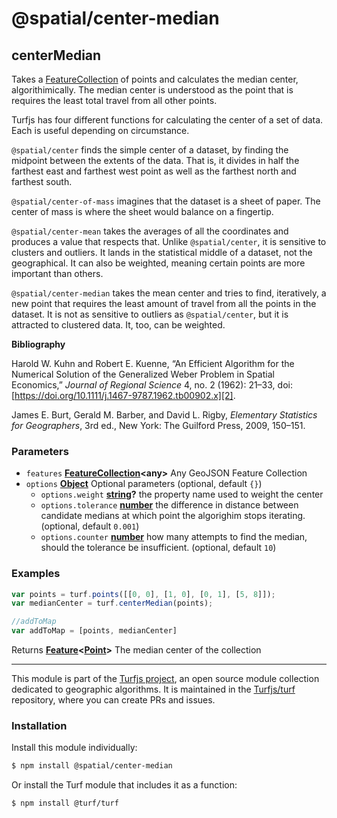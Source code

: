 # @spatial/center-median

<!-- Generated by documentation.js. Update this documentation by updating the source code. -->

## centerMedian

Takes a [FeatureCollection][1] of points and calculates the median center,
algorithimically. The median center is understood as the point that is
requires the least total travel from all other points.

Turfjs has four different functions for calculating the center of a set of
data. Each is useful depending on circumstance.

`@spatial/center` finds the simple center of a dataset, by finding the
midpoint between the extents of the data. That is, it divides in half the
farthest east and farthest west point as well as the farthest north and
farthest south.

`@spatial/center-of-mass` imagines that the dataset is a sheet of paper.
The center of mass is where the sheet would balance on a fingertip.

`@spatial/center-mean` takes the averages of all the coordinates and
produces a value that respects that. Unlike `@spatial/center`, it is
sensitive to clusters and outliers. It lands in the statistical middle of a
dataset, not the geographical. It can also be weighted, meaning certain
points are more important than others.

`@spatial/center-median` takes the mean center and tries to find, iteratively,
a new point that requires the least amount of travel from all the points in
the dataset. It is not as sensitive to outliers as `@spatial/center`, but it is
attracted to clustered data. It, too, can be weighted.

**Bibliography**

Harold W. Kuhn and Robert E. Kuenne, “An Efficient Algorithm for the
Numerical Solution of the Generalized Weber Problem in Spatial
Economics,” _Journal of Regional Science_ 4, no. 2 (1962): 21–33,
doi:[https://doi.org/10.1111/j.1467-9787.1962.tb00902.x][2].

James E. Burt, Gerald M. Barber, and David L. Rigby, _Elementary
Statistics for Geographers_, 3rd ed., New York: The Guilford
Press, 2009, 150–151.

### Parameters

-   `features` **[FeatureCollection][3]&lt;any>** Any GeoJSON Feature Collection
-   `options` **[Object][4]** Optional parameters (optional, default `{}`)
    -   `options.weight` **[string][5]?** the property name used to weight the center
    -   `options.tolerance` **[number][6]** the difference in distance between candidate medians at which point the algorighim stops iterating. (optional, default `0.001`)
    -   `options.counter` **[number][6]** how many attempts to find the median, should the tolerance be insufficient. (optional, default `10`)

### Examples

```javascript
var points = turf.points([[0, 0], [1, 0], [0, 1], [5, 8]]);
var medianCenter = turf.centerMedian(points);

//addToMap
var addToMap = [points, medianCenter]
```

Returns **[Feature][7]&lt;[Point][8]>** The median center of the collection

[1]: https://tools.ietf.org/html/rfc7946#section-3.3

[2]: https://doi.org/10.1111/j.1467-9787.1962.tb00902.x

[3]: https://tools.ietf.org/html/rfc7946#section-3.3

[4]: https://developer.mozilla.org/docs/Web/JavaScript/Reference/Global_Objects/Object

[5]: https://developer.mozilla.org/docs/Web/JavaScript/Reference/Global_Objects/String

[6]: https://developer.mozilla.org/docs/Web/JavaScript/Reference/Global_Objects/Number

[7]: https://tools.ietf.org/html/rfc7946#section-3.2

[8]: https://tools.ietf.org/html/rfc7946#section-3.1.2

<!-- This file is automatically generated. Please don't edit it directly:
if you find an error, edit the source file (likely index.js), and re-run
./scripts/generate-readmes in the turf project. -->

---

This module is part of the [Turfjs project](http://turfjs.org/), an open source
module collection dedicated to geographic algorithms. It is maintained in the
[Turfjs/turf](https://github.com/Turfjs/turf) repository, where you can create
PRs and issues.

### Installation

Install this module individually:

```sh
$ npm install @spatial/center-median
```

Or install the Turf module that includes it as a function:

```sh
$ npm install @turf/turf
```
